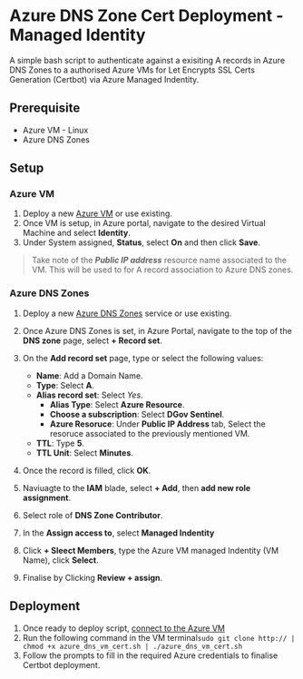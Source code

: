 # Azure DNS Zone Cert Deployment - Managed Identity

A simple bash script to authenticate against a exisiting A records in Azure DNS Zones to a authorised Azure VMs for Let Encrypts SSL Certs Generation (Certbot) via Azure Managed Indentity.

## Prerequisite
- Azure VM - Linux
- Azure DNS Zones

## Setup

### Azure VM

1. Deploy a new [Azure VM](https://docs.microsoft.com/en-us/azure/virtual-machines/linux/quick-create-portal) or use existing.
1. Once VM is setup, in Azure portal, navigate to the desired Virtual Machine and select **Identity**.
1. Under System assigned, **Status**, select **On** and then click **Save**.

>Take note of the ***Public IP address*** resource name associated to the VM. This will be used to for A record association to Azure DNS zones.

### Azure DNS Zones

1. Deploy a new [Azure DNS Zones](https://docs.microsoft.com/en-us/azure/dns/dns-getstarted-portal) service or use existing.
1. Once Azure DNS Zones is set, in Azure Portal, navigate to the top of the **DNS zone** page, select **+ Record set**.
1. On the **Add record set** page, type or select the following values:

   - **Name**: Add a Domain Name.
   - **Type**: Select **A**. 
   - **Alias record set**: Select *Yes*.
     - **Alias Type**: Select **Azure Resource**.
     - **Choose a subscription**: Select **DGov Sentinel**.
     - **Azure Resoruce**: Under **Public IP Address** tab, Select the resoruce associated to the previously mentioned VM.
   - **TTL**: Type **5**.
   - **TTL Unit**: Select **Minutes**.
1. Once the record is filled, click **OK**.
1. Naviuagte to the **IAM** blade, select **+ Add**, then **add new role assignment**.
1. Select role of **DNS Zone Contributor**.
1. In the **Assign access to**, select **Managed Indentity**
1. Click **+ Sleect Members**, type the Azure VM managed Indentity (VM Name), click **Select**.
1. Finalise by Clicking **Review + assign**.

## Deployment

1. Once ready to deploy script, [connect to the Azure VM](https://docs.microsoft.com/en-us/azure/virtual-machines/ssh-keys-portal#connect-to-the-vm)
1. Run the following command in the VM terminal```sudo git clone http:// | chmod +x azure_dns_vm_cert.sh | ./azure_dns_vm_cert.sh```
1. Follow the prompts to fill in the required Azure credentials to finalise Certbot deployment.